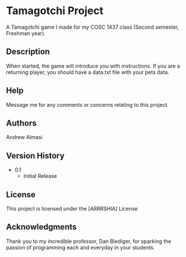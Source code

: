 # Tamagotchi Project

A Tamagotchi game I made for my COSC 1437 class (Second semester, Freshman year).

## Description

When started, the game will introduce you with instructions. 
If you are a returning player, you should have a data.txt file with your pets data.

## Help

Message me for any comments or concerns relating to this project.

## Authors

Andrew Almasi

## Version History

* 0.1
    * Initial Release

## License

This project is licensed under the [ARRRSHIA] License

## Acknowledgments

Thank you to my incredible professor, Dan Biediger, for sparking the passion of programming each and everyday in your students.
